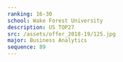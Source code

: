 ```yaml
---
ranking: 16-30
school: Wake Forest University
description: US TOP27
src: /assets/offer_2018-19/125.jpg
major: Business Analytics
sequence: 89
---
```

